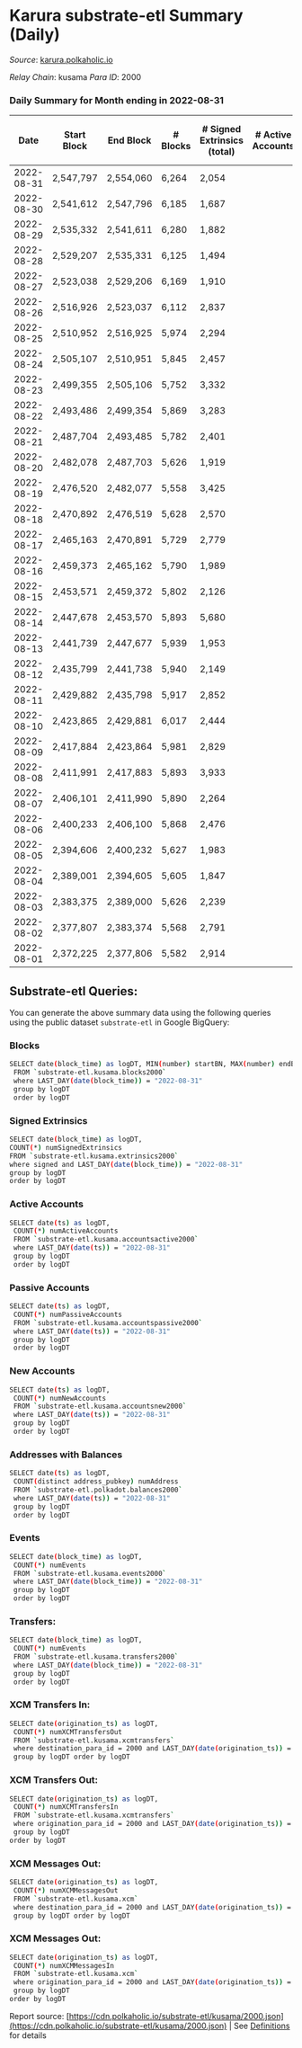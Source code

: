 # Karura substrate-etl Summary (Daily)

_Source_: [karura.polkaholic.io](https://karura.polkaholic.io)

*Relay Chain*: kusama
*Para ID*: 2000



### Daily Summary for Month ending in 2022-08-31


| Date | Start Block | End Block | # Blocks | # Signed Extrinsics (total) | # Active Accounts | # Passive | # New | # Addresses with Balances | # Events | # Transfers | # XCM Transfers In | # XCM Transfers Out | # XCM In | # XCM Out | Issues | 
| ---- | ----------- | --------- | -------- | --------------------------- | ----------------- | --------- | ----- | ------------------------- | -------- | ----------- | ------------------ | ------------------- | -------- | --------- | ------ |
| 2022-08-31 | 2,547,797 | 2,554,060 | 6,264 | 2,054 |  |  |  | 91,546 | 75,246 | 6,323 ($1,051,419.89) | 118 ($125,420.99) | 125 ($111,566.85) |  |  |  |
| 2022-08-30 | 2,541,612 | 2,547,796 | 6,185 | 1,687 |  |  |  | 91,527 | 71,078 | 5,710 ($462,501.84) | 98 ($44,032.42) | 113 ($121,153.15) |  |  |  |
| 2022-08-29 | 2,535,332 | 2,541,611 | 6,280 | 1,882 |  |  |  | 91,512 | 73,718 | 5,998 ($1,426,724.32) | 81 ($83,030.70) | 126 ($184,115.98) |  |  |  |
| 2022-08-28 | 2,529,207 | 2,535,331 | 6,125 | 1,494 |  |  |  | 91,498 | 68,634 | 5,419 ($1,216,143.94) | 67 ($31,130.11) | 70 ($239,776.03) |  |  |  |
| 2022-08-27 | 2,523,038 | 2,529,206 | 6,169 | 1,910 |  |  |  | 91,483 | 72,844 | 5,973 ($1,037,665.98) | 82 ($338,848.37) | 105 ($301,729.65) |  |  |  |
| 2022-08-26 | 2,516,926 | 2,523,037 | 6,112 | 2,837 |  |  |  | 91,473 | 82,827 | 7,668 ($1,864,407.08) | 141 ($132,756.53) | 154 ($349,010.26) |  |  |  |
| 2022-08-25 | 2,510,952 | 2,516,925 | 5,974 | 2,294 |  |  |  | 91,456 | 75,468 | 6,571 ($1,981,988.85) | 99 ($160,750.32) | 109 ($407,520.48) |  |  |  |
| 2022-08-24 | 2,505,107 | 2,510,951 | 5,845 | 2,457 |  |  |  | 91,440 | 75,083 | 6,164 ($906,951.64) | 109 ($143,634.91) | 111 ($79,311.69) |  |  |  |
| 2022-08-23 | 2,499,355 | 2,505,106 | 5,752 | 3,332 |  |  |  | 91,420 | 86,024 | 8,698 ($2,319,653.52) | 136 ($184,584.58) | 199 ($223,911.58) |  |  |  |
| 2022-08-22 | 2,493,486 | 2,499,354 | 5,869 | 3,283 |  |  |  | 91,389 | 90,030 | 10,607 ($2,915,155.07) | 184 ($248,655.02) | 158 ($435,367.69) |  |  |  |
| 2022-08-21 | 2,487,704 | 2,493,485 | 5,782 | 2,401 |  |  |  | 91,371 | 79,314 | 8,922 ($1,145,672.21) | 116 ($220,894.58) | 144 ($246,153.46) |  |  |  |
| 2022-08-20 | 2,482,078 | 2,487,703 | 5,626 | 1,919 |  |  |  | 91,358 | 73,058 | 8,027 ($829,308.72) | 94 ($81,197.22) | 93 ($50,175.73) |  |  |  |
| 2022-08-19 | 2,476,520 | 2,482,077 | 5,558 | 3,425 |  |  |  | 91,324 | 87,855 | 10,207 ($1,982,304.78) | 221 ($163,951.56) | 228 ($227,155.38) |  |  |  |
| 2022-08-18 | 2,470,892 | 2,476,519 | 5,628 | 2,570 |  |  |  | 91,303 | 79,058 | 8,523 ($865,334.39) | 140 ($208,103.36) | 161 ($173,170.85) |  |  |  |
| 2022-08-17 | 2,465,163 | 2,470,891 | 5,729 | 2,779 |  |  |  | 91,283 | 87,293 | 11,555 ($2,168,580.08) | 121 ($114,107.55) | 149 ($325,735.82) |  |  |  |
| 2022-08-16 | 2,459,373 | 2,465,162 | 5,790 | 1,989 |  |  |  | 91,240 | 81,736 | 11,558 ($749,892.18) | 98 ($84,373.01) | 85 ($69,993.68) |  |  |  |
| 2022-08-15 | 2,453,571 | 2,459,372 | 5,802 | 2,126 |  |  |  | 91,205 | 84,420 | 12,019 ($970,483.53) | 112 ($86,646.38) | 121 ($80,138.58) |  |  |  |
| 2022-08-14 | 2,447,678 | 2,453,570 | 5,893 | 5,680 |  |  |  | 91,161 | 120,239 | 16,941 ($5,302,182.97) | 279 ($569,697.69) | 295 ($695,832.78) |  |  |  |
| 2022-08-13 | 2,441,739 | 2,447,677 | 5,939 | 1,953 |  |  |  | 91,014 | 83,646 | 11,850 ($676,481.96) | 143 ($157,679.74) | 84 ($94,027.42) |  |  |  |
| 2022-08-12 | 2,435,799 | 2,441,738 | 5,940 | 2,149 |  |  |  | 90,991 | 85,708 | 12,154 ($770,234.71) | 198 ($99,711.88) | 164 ($156,314.53) |  |  |  |
| 2022-08-11 | 2,429,882 | 2,435,798 | 5,917 | 2,852 |  |  |  | 90,963 | 93,303 | 13,281 ($1,171,759.02) | 287 ($191,997.44) | 272 ($222,736.91) |  |  |  |
| 2022-08-10 | 2,423,865 | 2,429,881 | 6,017 | 2,444 |  |  |  | 90,912 | 89,718 | 12,831 ($7,244,584.39) | 178 ($80,982.25) | 137 ($139,330.44) |  |  |  |
| 2022-08-09 | 2,417,884 | 2,423,864 | 5,981 | 2,829 |  |  |  | 90,871 | 92,745 | 12,972 ($1,141,062.54) | 268 ($202,379.97) | 136 ($210,796.35) |  |  |  |
| 2022-08-08 | 2,411,991 | 2,417,883 | 5,893 | 3,933 |  |  |  | 90,816 | 104,717 | 14,705 ($4,826,128.38) | 472 ($1,838,773.39) | 196 ($1,781,585.97) |  |  |  |
| 2022-08-07 | 2,406,101 | 2,411,990 | 5,890 | 2,264 |  |  |  | 90,754 | 91,561 | 14,290 ($778,439.00) | 183 ($259,561.33) | 165 ($325,873.23) |  |  |  |
| 2022-08-06 | 2,400,233 | 2,406,100 | 5,868 | 2,476 |  |  |  | 90,727 | 97,298 | 15,964 ($1,562,765.51) | 173 ($506,945.26) | 182 ($508,505.38) |  |  |  |
| 2022-08-05 | 2,394,606 | 2,400,232 | 5,627 | 1,983 |  |  |  | 90,698 | 89,310 | 14,841 ($624,557.42) | 120 ($91,117.39) | 102 ($96,975.67) |  |  |  |
| 2022-08-04 | 2,389,001 | 2,394,605 | 5,605 | 1,847 |  |  |  | 90,684 | 87,649 | 14,456 ($542,945.27) | 131 ($51,120.87) | 117 ($177,927.59) |  |  |  |
| 2022-08-03 | 2,383,375 | 2,389,000 | 5,626 | 2,239 |  |  |  | 90,667 | 91,081 | 14,987 ($850,042.27) | 120 ($69,923.71) | 124 ($48,898.65) |  |  |  |
| 2022-08-02 | 2,377,807 | 2,383,374 | 5,568 | 2,791 |  |  |  | 90,635 | 97,091 | 15,068 ($1,625,553.58) | 167 ($459,753.66) | 120 ($169,732.70) |  |  |  |
| 2022-08-01 | 2,372,225 | 2,377,806 | 5,582 | 2,914 |  |  |  | 90,562 | 93,631 | 12,838 ($1,407,111.61) | 154 ($117,961.02) | 132 ($191,279.42) |  |  |  |

## Substrate-etl Queries:
You can generate the above summary data using the following queries using the public dataset `substrate-etl` in Google BigQuery:

### Blocks
```bash
SELECT date(block_time) as logDT, MIN(number) startBN, MAX(number) endBN, COUNT(*) numBlocks 
 FROM `substrate-etl.kusama.blocks2000`  
 where LAST_DAY(date(block_time)) = "2022-08-31" 
 group by logDT 
 order by logDT
```

### Signed Extrinsics
```bash
SELECT date(block_time) as logDT, 
COUNT(*) numSignedExtrinsics 
FROM `substrate-etl.kusama.extrinsics2000`  
where signed and LAST_DAY(date(block_time)) = "2022-08-31" 
group by logDT 
order by logDT
```

### Active Accounts
```bash
SELECT date(ts) as logDT, 
 COUNT(*) numActiveAccounts 
 FROM `substrate-etl.kusama.accountsactive2000` 
 where LAST_DAY(date(ts)) = "2022-08-31" 
 group by logDT 
 order by logDT
```

### Passive Accounts
```bash
SELECT date(ts) as logDT, 
 COUNT(*) numPassiveAccounts 
 FROM `substrate-etl.kusama.accountspassive2000` 
 where LAST_DAY(date(ts)) = "2022-08-31" 
 group by logDT 
 order by logDT
```

### New Accounts
```bash
SELECT date(ts) as logDT, 
 COUNT(*) numNewAccounts 
 FROM `substrate-etl.kusama.accountsnew2000` 
 where LAST_DAY(date(ts)) = "2022-08-31" 
 group by logDT
 order by logDT
```

### Addresses with Balances
```bash
SELECT date(ts) as logDT,
 COUNT(distinct address_pubkey) numAddress 
 FROM `substrate-etl.polkadot.balances2000` 
 where LAST_DAY(date(ts)) = "2022-08-31" 
 group by logDT 
 order by logDT
```

### Events
```bash
SELECT date(block_time) as logDT, 
 COUNT(*) numEvents 
 FROM `substrate-etl.kusama.events2000` 
 where LAST_DAY(date(block_time)) = "2022-08-31" 
 group by logDT 
 order by logDT
```

### Transfers:
```bash
SELECT date(block_time) as logDT, 
 COUNT(*) numEvents 
 FROM `substrate-etl.kusama.transfers2000` 
 where LAST_DAY(date(block_time)) = "2022-08-31" 
 group by logDT 
 order by logDT
```

### XCM Transfers In:
```bash
SELECT date(origination_ts) as logDT, 
 COUNT(*) numXCMTransfersOut 
 FROM `substrate-etl.kusama.xcmtransfers` 
 where destination_para_id = 2000 and LAST_DAY(date(origination_ts)) = "2022-08-31" 
 group by logDT order by logDT
```

### XCM Transfers Out:
```bash
SELECT date(origination_ts) as logDT, 
 COUNT(*) numXCMTransfersIn 
 FROM `substrate-etl.kusama.xcmtransfers` 
 where origination_para_id = 2000 and LAST_DAY(date(origination_ts)) = "2022-08-31" 
 group by logDT 
order by logDT
```

### XCM Messages Out:
```bash
SELECT date(origination_ts) as logDT, 
 COUNT(*) numXCMMessagesOut 
 FROM `substrate-etl.kusama.xcm` 
 where destination_para_id = 2000 and LAST_DAY(date(origination_ts)) = "2022-08-31" 
 group by logDT order by logDT
```

### XCM Messages Out:
```bash
SELECT date(origination_ts) as logDT, 
 COUNT(*) numXCMMessagesIn 
 FROM `substrate-etl.kusama.xcm` 
 where origination_para_id = 2000 and LAST_DAY(date(origination_ts)) = "2022-08-31" 
 group by logDT 
order by logDT
```


Report source: [https://cdn.polkaholic.io/substrate-etl/kusama/2000.json](https://cdn.polkaholic.io/substrate-etl/kusama/2000.json) | See [Definitions](/DEFINITIONS.md) for details
